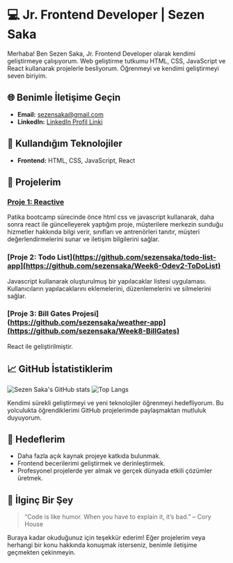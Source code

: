 <!---
sezensaka/sezensaka is a ✨ special ✨ repository because its `README.md` (this file) appears on your GitHub profile.
You can click the Preview link to take a look at your changes.
--->


# 💻 Jr. Frontend Developer | Sezen Saka

Merhaba! Ben Sezen Saka, Jr. Frontend Developer olarak kendimi geliştirmeye çalışıyorum. Web geliştirme tutkumu HTML, CSS, JavaScript ve React kullanarak projelerle besliyorum. Öğrenmeyi ve kendimi geliştirmeyi seven biriyim.

## 🌐 Benimle İletişime Geçin
- **Email:** [sezensaka@gmail.com](mailto:sezensaka@gmail.com)
- **LinkedIn:** [LinkedIn Profil Linki](https://www.linkedin.com/in/sezen-saka/)

## 🔧 Kullandığım Teknolojiler
- **Frontend:** HTML, CSS, JavaScript, React

## 🚀 Projelerim
### [Proje 1: Reactive](https://github.com/sezensaka/Reactive-Sezen-Saka)
Patika bootcamp sürecinde önce html css ve javascript kullanarak, daha sonra react ile güncelleyerek yaptığım proje, müşterilere merkezin sunduğu hizmetler hakkında bilgi verir, sınıfları ve antrenörleri tanıtır, müşteri değerlendirmelerini sunar ve iletişim bilgilerini sağlar.

### [Proje 2: Todo List](https://github.com/sezensaka/todo-list-app](https://github.com/sezensaka/Week6-Odev2-ToDoList)
Javascript kullanarak oluşturulmuş bir yapılacaklar listesi uygulaması. Kullanıcıların yapılacaklarını eklemelerini, düzenlemelerini ve silmelerini sağlar.

### [Proje 3: Bill Gates Projesi](https://github.com/sezensaka/weather-app](https://github.com/sezensaka/Week8-BillGates)
React ile geliştirilmiştir. 

## 📈 GitHub İstatistiklerim
![Sezen Saka's GitHub stats](https://github-readme-stats.vercel.app/api?username=sezensaka&show_icons=true&theme=radical)
![Top Langs](https://github-readme-stats.vercel.app/api/top-langs/?username=sezensaka&layout=compact&theme=radical)


Kendimi sürekli geliştirmeyi ve yeni teknolojiler öğrenmeyi hedefliyorum. Bu yolculukta öğrendiklerimi GitHub projelerimde paylaşmaktan mutluluk duyuyorum.

## 🎯 Hedeflerim
- Daha fazla açık kaynak projeye katkıda bulunmak.
- Frontend becerilerimi geliştirmek ve derinleştirmek.
- Profesyonel projelerde yer almak ve gerçek dünyada etkili çözümler üretmek.

## 🎨 İlginç Bir Şey
> “Code is like humor. When you have to explain it, it’s bad.” – Cory House

Buraya kadar okuduğunuz için teşekkür ederim! Eğer projelerim veya herhangi bir konu hakkında konuşmak isterseniz, benimle iletişime geçmekten çekinmeyin.
